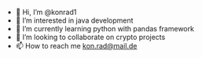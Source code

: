 - 👋 Hi, I’m @konrad1
- 👀 I’m interested in java development
- 🌱 I’m currently learning python with pandas framework
- 💞️ I’m looking to collaborate on crypto projects
- 📫 How to reach me kon.rad@mail.de
<!---
konrad1/konrad1 is a ✨ special ✨ repository because its `README.md` (this file) appears on your GitHub profile.
You can click the Preview link to take a look at your changes.
--->

